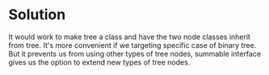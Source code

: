 # Solution

It would work to make tree a class and have the two node classes inherit from tree. It's more convenient
if we targeting specific case of binary tree. But it prevents us from using other types of tree nodes, summable
interface gives us the option to extend new types of tree nodes.
